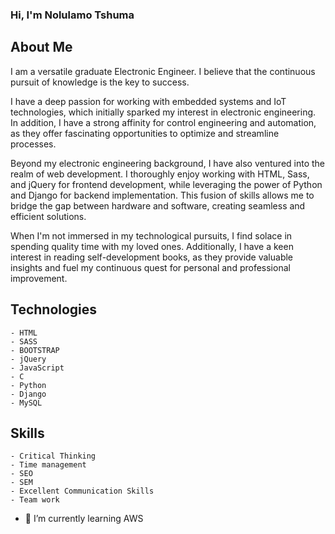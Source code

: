 ### Hi, I'm Nolulamo Tshuma

## About Me
I am a versatile graduate Electronic Engineer. I believe that the continuous pursuit of knowledge is the key to success.

I have a deep passion for working with embedded systems and IoT technologies, which initially sparked my interest in electronic engineering. In addition, I have a strong affinity for control engineering and automation, as they offer fascinating opportunities to optimize and streamline processes.

Beyond my electronic engineering background, I have also ventured into the realm of web development. I thoroughly enjoy working with HTML, Sass, and jQuery for frontend development, while leveraging the power of Python and Django for backend implementation. This fusion of skills allows me to bridge the gap between hardware and software, creating seamless and efficient solutions.

When I'm not immersed in my technological pursuits, I find solace in spending quality time with my loved ones. Additionally, I have a keen interest in reading self-development books, as they provide valuable insights and fuel my continuous quest for personal and professional improvement.

## Technologies
    - HTML
    - SASS
    - BOOTSTRAP
    - jQuery
    - JavaScript
    - C
    - Python
    - Django
    - MySQL

## Skills
    - Critical Thinking
    - Time management
    - SEO
    - SEM
    - Excellent Communication Skills
    - Team work

- 🌱 I’m currently learning AWS 
